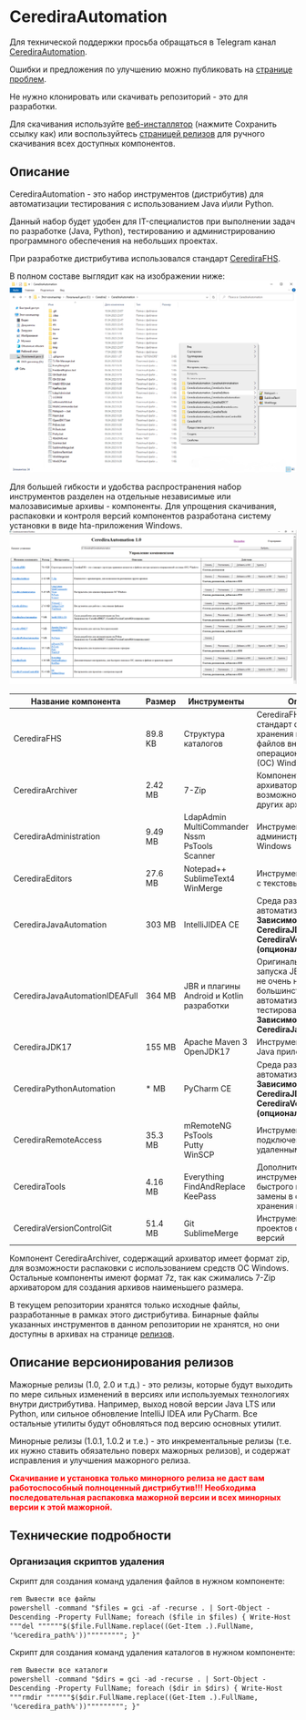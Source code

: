 # CerediraAutomation

Для технической поддержки просьба обращаться в Telegram канал [CerediraAutomation](https://t.me/CerediraAutomation).

Ошибки и предложения по улучшению можно публиковать на [странице проблем](https://github.com/Ceredira/CerediraAutomation/issues).

Не нужно клонировать или скачивать репозиторий - это для разработки.

Для скачивания используйте [веб-инсталлятор](https://raw.githubusercontent.com/Ceredira/CerediraAutomation/master/CerediraAutomation-1.0.hta)
(нажмите Сохранить ссылку как) или воспользуйтесь [страницей релизов](https://github.com/Ceredira/CerediraAutomation/releases)
для ручного скачивания всех доступных компонентов.

## Описание

CerediraAutomation - это набор инструментов (дистрибутив) для автоматизации тестирования с использованием Java и\или Python.

Данный набор будет удобен для IT-специалистов при выполнении задач по разработке (Java, Python), тестированию и
администрированию программного обеспечения на небольших проектах.

При разработке дистрибутива использовался стандарт [CerediraFHS](https://github.com/Ceredira/CerediraFHS).

В полном составе выглядит как на изображении ниже:
![CerediraAutomationWindowsFolderAll](/MDData/images/CerediraAutomationWindowsFolderAll.png)


Для большей гибкости и удобства распространения набор инструментов разделен на отдельные независимые
или малозависимые архивы - компоненты. Для упрощения скачивания, распаковки и контроля версий компонентов
разработана систему установки в виде hta-приложения Windows.
![CerediraAutomationToolboxAllInstall](/MDData/images/CerediraAutomationToolboxAllInstall.png)


| Название компонента            | Размер  | Инструменты                                                   | Описание                                                                                                                                              |
|--------------------------------|---------|---------------------------------------------------------------|-------------------------------------------------------------------------------------------------------------------------------------------------------|
| CerediraFHS                    | 89.8 KB | Структура каталогов                                           | CerediraFHS - это стандарт структуры хранения каталогов и файлов внутри каталога операционной системы (ОС) Windows                                    |
| CerediraArchiver               | 2.42 MB | 7-Zip                                                         | Компонент с архиватором, для возможности распаковки других архивов                                                                                    |
| CerediraAdministration         | 9.49 MB | LdapAdmin<br/>MultiCommander<br/>Nssm<br/>PsTools<br/>Scanner | Инструменты для администрирования ОС Windows                                                                                                          |
| CerediraEditors                | 27.6 MB | Notepad++<br/>SublimeText4<br/>WinMerge                       | Инструменты для работы с текстовыми файлами                                                                                                           |
| CerediraJavaAutomation         | 303 MB  | IntelliJIDEA CE                                               | Среда разработки для автоматизации на Java<br/>**Зависимости: CerediraJDK17, CerediraVersionControlGit (опционально)**                                |
| CerediraJavaAutomationIDEAFull | 364 MB  | JBR и плагины Android и Kotlin разработки                     | Оригинальная среда запуска JBR и плагины, не очень нужные большинству проектов автоматизации тестирования<br/>**Зависимости: CerediraJavaAutomation** |
| CerediraJDK17                  | 155 MB  | Apache Maven 3<br/>OpenJDK17                                  | Инструменты для запуска Java приложений                                                                                                               |
| CerediraPythonAutomation       | * MB    | PyCharm CE                                                    | Среда разработки для автоматизации на Python<br/>**Зависимости: CerediraJDK17, CerediraVersionControlGit (опционально)**                              |
| CerediraRemoteAccess           | 35.3 MB | mRemoteNG<br/>PsTools<br/>Putty<br/>WinSCP                    | Инструменты для подключения к удаленным серверам                                                                                                      |
| CerediraTools                  | 4.16 MB | Everything<br/>FindAndReplace<br/>KeePass                     | Дополнительные инструменты, для быстрого поиска в ОС, замены в файлах и хранения паролей                                                              |
| CerediraVersionControlGit      | 51.4 MB | Git<br/>SublimeMerge                                          | Инструменты для проектов с контролем версий                                                                                                           |

Компонент CerediraArchiver, содержащий архиватор имеет формат zip, для возможности распаковки
с использованием средств ОС Windows. Остальные компоненты имеют формат 7z, так как сжимались 7-Zip
архиватором для создания архивов наименьшего размера.

В текущем репозитории хранятся только исходные файлы, разработанные в рамках этого дистрибутива.
Бинарные файлы указанных инструментов в данном репозитории не хранятся, но они доступны в архивах
на странице [релизов](https://github.com/Ceredira/CerediraAutomation/releases).

## Описание версионирования релизов

Мажорные релизы (1.0, 2.0 и т.д.) - это релизы, которые будут выходить по мере сильных изменений в версиях
или используемых технологиях внутри дистрибутива. Например, выход новой версии Java LTS или Python,
или сильное обновление IntelliJ IDEA или PyCharm. Все остальные утилиты будут обновляться под версию
основных утилит.

Минорные релизы (1.0.1, 1.0.2 и т.е.) - это инкрементальные релизы (т.е. их нужно ставить обязательно поверх
мажорных релизов), и содержат исправления и улучшения мажорного релиза.

<span style="color:red">**Скачивание и установка только минорного релиза не даст вам работоспособный полноценный дистрибутив!!!
Необходима последовательная распаковка мажорной версии и всех минорных версии к этой мажорной.**</span>

## Технические подробности
### Организация скриптов удаления

Скрипт для создания команд удаления файлов в нужном компоненте:
```batch
rem Вывести все файлы
powershell -command "$files = gci -af -recurse . | Sort-Object -Descending -Property FullName; foreach ($file in $files) { Write-Host """del """"""$($file.FullName.replace((Get-Item .).FullName, '%ceredira_path%'))"""""""""; }"
```

Скрипт для создания команд удаления каталогов в нужном компоненте:
```batch
rem Вывести все каталоги
powershell -command "$dirs = gci -ad -recurse . | Sort-Object -Descending -Property FullName; foreach ($dir in $dirs) { Write-Host """rmdir """"""$($dir.FullName.replace((Get-Item .).FullName, '%ceredira_path%'))"""""""""; }"
```
